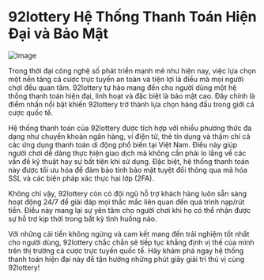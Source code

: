 # 92lottery Hệ Thống Thanh Toán Hiện Đại và Bảo Mật

![Image](https://github.com/user-attachments/assets/bd51ea9f-0666-407b-a7a7-98ead6de688c)

Trong thời đại công nghệ số phát triển mạnh mẽ như hiện nay, việc lựa chọn một nền tảng cá cược trực tuyến an toàn và tiện lợi là điều mà mọi người chơi đều quan tâm. 92lottery tự hào mang đến cho người dùng một hệ thống thanh toán hiện đại, linh hoạt và đặc biệt là bảo mật cao. Đây chính là điểm nhấn nổi bật khiến 92lottery trở thành lựa chọn hàng đầu trong giới cá cược quốc tế.

Hệ thống thanh toán của 92lottery được tích hợp với nhiều phương thức đa dạng như chuyển khoản ngân hàng, ví điện tử, thẻ tín dụng và thậm chí cả các ứng dụng thanh toán di động phổ biến tại Việt Nam. Điều này giúp người chơi dễ dàng thực hiện giao dịch mà không cần phải lo lắng về các vấn đề kỹ thuật hay sự bất tiện khi sử dụng. Đặc biệt, hệ thống thanh toán này được tối ưu hóa để đảm bảo tính bảo mật tuyệt đối thông qua mã hóa SSL và các biện pháp xác thực hai lớp (2FA).

Không chỉ vậy, 92lottery còn có đội ngũ hỗ trợ khách hàng luôn sẵn sàng hoạt động 24/7 để giải đáp mọi thắc mắc liên quan đến quá trình nạp/rút tiền. Điều này mang lại sự yên tâm cho người chơi khi họ có thể nhận được sự hỗ trợ kịp thời trong bất kỳ tình huống nào.

Với những cải tiến không ngừng và cam kết mang đến trải nghiệm tốt nhất cho người dùng, 92lottery chắc chắn sẽ tiếp tục khẳng định vị thế của mình trên thị trường cá cược trực tuyến quốc tế. Hãy khám phá ngay hệ thống thanh toán hiện đại này để tận hưởng những phút giây giải trí thú vị cùng 92lottery!